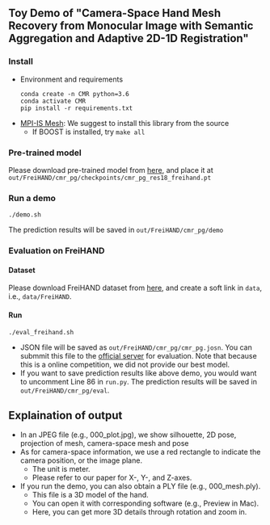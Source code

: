 ## Toy Demo of "Camera-Space Hand Mesh Recovery from Monocular Image with Semantic Aggregation and Adaptive 2D-1D Registration"

### Install 
+ Environment and requirements
    ```
    conda create -n CMR python=3.6
    conda activate CMR
    pip install -r requirements.txt
    ```
+ [MPI-IS Mesh](https://github.com/MPI-IS/mesh): We suggest to install this library from the source
    + If BOOST is installed, try `make all`

### Pre-trained model
Please download pre-trained model from [here](https://drive.google.com/file/d/1Lfz2Tjo8opjCZbcmyIYhqQcGwhasIsvp/view?usp=sharing), and place it at `out/FreiHAND/cmr_pg/checkpoints/cmr_pg_res18_freihand.pt`

### Run a demo
```
./demo.sh
```
The prediction results will be saved in `out/FreiHAND/cmr_pg/demo` 

### Evaluation on FreiHAND
#### Dataset
Please download FreiHAND dataset from [here](https://lmb.informatik.uni-freiburg.de/projects/freihand/), and create a soft link in `data`, i.e., `data/FreiHAND`.
#### Run
```
./eval_freihand.sh
```
+ JSON file will be saved as `out/FreiHAND/cmr_pg/cmr_pg.josn`. You can submmit this file to the [official server](https://competitions.codalab.org/competitions/21238) for evaluation. Note that because this is a online competition, we did not provide our best model.
+ If you want to save prediction results like above demo, you would want to uncomment Line 86 in `run.py`. The prediction results will be saved in `out/FreiHAND/cmr_pg/eval`.

## Explaination of output
+ In an JPEG file (e.g., 000_plot.jpg), we show silhouette, 2D pose, projection of mesh, camera-space mesh and pose
+ As for camera-space information, we use a red rectangle to indicate the camera position, or the image plane.
    + The unit is meter.
    + Please refer to our paper for X-, Y-, and Z-axes.
+ If you run the demo, you can also obtain a PLY file (e.g., 000_mesh.ply). 
    + This file is a 3D model of the hand.
    + You can open it with corresponding software (e.g., Preview in Mac).
    + Here, you can get more 3D details through rotation and zoom in.
